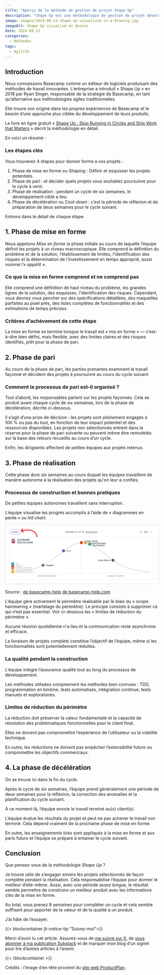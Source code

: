 ```yaml
---
title: "Aperçu de la méthode de gestion de projet Shape Up"
description: "Shape Up est une méthodologie de gestion de projet développée par Basecamp en 2018."
image: images/2024-08-21-shape-up-visualized-in-a-drawing.jpg
imageAlt: Shape Up visualisé en dessin
date: 2024-08-22
categories:
  - Méthodes
tags:
  - Agilité
---
```


## Introduction

Nous connaissons Basecamp comme un éditeur de logiciels produisant des méthodes de travail innovantes. L’entreprise a introduit « Shape Up » en 2018 par Ryan Singer, responsable de la stratégie de Basecamp, en tant qu’alternative aux méthodologies agiles traditionnelles.

Elle trouve son origine dans les propres expériences de Basecamp et le besoin d’une approche plus ciblée du développement de leurs produits.

Le livre en ligne gratuit « [Shape Up : Stop Running in Circles and Ship Work that Matters](https://basecamp.com/shapeup) » décrit la méthodologie en détail.

En voici un résumé :

### Les étapes clés

Vous trouverez 4 étapes pour donner forme à vos projets :

1. Phase de mise en forme ou *Shaping* : Définir et esquisser les projets potentiels.
2. Phase de pari : et décider quels projets vous souhaitez poursuivre pour le cycle à venir.
3. Phase de réalisation : pendant un cycle de six semaines, le développement ciblé a lieu.
4. Phase de décélération ou *Cool-down* : c’est la période de réflexion et de préparation de deux semaines pour le cycle suivant.

Entrons dans le détail de chaque étape.

## 1. Phase de mise en forme

Nous appelons _Mise en forme_ la phase initiale au cours de laquelle l’équipe définit les projets à un niveau macroscopique. Elle comprend la définition du problème et de la solution, l’établissement de limites, l’identification des risques et la détermination de l’investissement en temps approprié, aussi nommé _l’« appétit »_.

### Ce que la mise en forme comprend et ne comprend pas

Elle comprend une définition de haut niveau du problème, les grandes lignes de la solution, des esquisses, l’identification des risques.
Cependant, vous devriez vous pencher sur des spécifications détaillées, des maquettes parfaites au pixel près, des listes complètes de fonctionnalités et des estimations de temps précises.

### Critères d’achèvement de cette étape

La mise en forme se termine lorsque le travail est « mis en forme » — c’est-à-dire bien défini, mais flexible, avec des limites claires et des risques identifiés, prêt pour la phase de pari.

## 2. Phase de pari

Au cours de la phase de pari, les parties prenantes examinent le travail façonné et décident des projets à poursuivre au cours du cycle suivant.

### Comment le processus de pari est-il organisé ?

Tout d’abord, les responsables parient sur les projets façonnés. Cela se produit avant chaque cycle de six semaines, lors de la phase de décélération, décrite ci-dessous.

Il s’agit d’une prise de décision : les projets sont pleinement engagés à 100 % ou pas du tout, en fonction de leur impact potentiel et des ressources disponibles. Les projets non sélectionnés entrent dans la réserve pour la phase de pari suivante ou peuvent même être remodelés sur la base des retours recueillis au cours d’un cycle.

Enfin, les dirigeants affectent de petites équipes aux projets retenus.

## 3. Phase de réalisation

Cette phase dure six semaines au cours duquel les équipes travaillent de manière autonome à la réalisation des projets qu'on leur a confiés.

### Processus de construction et bonnes pratiques

De petites équipes autonomes travaillent sans interruption.

L’équipe visualise les progrès accomplis à l’aide de « diagrammes en pente » ou _hill chart_.

![Example](images/hill-chart-example.png)

Source : [de basecamp-help](images/hill-chart-example.png) [de basecamp-help.com](https://3.basecamp-help.com/article/412-hill-charts)

L’équipe gère activement le périmètre réalisable par le biais du « scope hammering » (martelage du périmètre). Le principe consiste à supprimer ce qui n’est pas essentiel. Voir ci-dessous les « limites de réduction du périmètre ».

Aucune réunion quotidienne n'a lieu et la communication reste asynchrone et efficace.

La livraison de projets complets constitue l’objectif de l’équipe, même si les fonctionnalités sont potentiellement réduites.

### La qualité pendant la construction

L’équipe intègre l’assurance qualité tout au long du processus de développement.

Les méthodes utilisées comprennent les méthodes bien connues : TDD, programmation en binôme, tests automatisés, intégration continue, tests manuels et exploratoires.

### Limites de réduction du périmètre

La réduction doit préserver la valeur fondamentale et la capacité de résolution des problématiques fonctionnelles pour le client final.

Elles ne doivent pas compromettre l’expérience de l’utilisateur ou la viabilité technique.

En outre, les réductions ne doivent pas empêcher l’extensibilité future ou compromettre les objectifs commerciaux.

## 4. La phase de décélération

On se trouve ici dans la fin du cycle.

Après le cycle de six semaines, l’équipe prend généralement une période de deux semaines pour la réflexion, la correction des anomalies et la planification du cycle suivant.

À ce moment-là, l’équipe envoie le travail terminé au(x) client(s).

L’équipe évalue les résultats du projet et peut ne pas achever le travail non terminé. Cela dépend vraiment de la prochaine phase de mise en forme.

En outre, les enseignements tirés sont appliqués à la mise en forme et aux paris futurs et l’équipe se prépare à entamer le cycle suivant.

## Conclusion

Que pensez-vous de la méthodologie *Shape Up* ?

Je trouve utile de s’engager envers les projets sélectionnés de façon complète pendant la réalisation. Cela responsabilise l’équipe pour donner le meilleur d’elle-même. Aussi, avec une période assez longue, le résultat semble permettre de construire un meilleur produit avec les informations clés de la mise en forme.

Au total, vous prenez 8 semaines pour compléter un cycle et cela semble suffisant pour apporter de la valeur et de la qualité à un produit.

J’ai hâte de l’essayer.

{{< blockcontainer jli-notice-tip "Suivez-moi">}}

Merci d’avoir lu cet article. Assurez-vous de [me suivre sur X](https://x.com/LitzlerJeremie), de [vous abonner à ma publication Substack](https://iamjeremie.substack.com/) et de marquer mon blog d’un signet pour lire d’autres articles à l’avenir.

{{< /blockcontainer >}}

Crédits : l’image d’en-tête provient du [site web ProductPlan](https://www.productplan.com/glossary/shape-up-method/).
